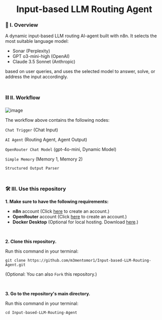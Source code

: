 <div align="center">
  <h1>Input-based LLM Routing Agent</h1>
</div>

### 🧐 I. Overview

A dynamic input-based LLM routing AI-agent built with n8n. It selects the most suitable language model: 
- Sonar (Perplexity)
- GPT o3-mini-high (OpenAI)
- Claude 3.5 Sonnet (Anthropic)

based on user queries, and uses the selected model to answer, solve, or address the input accordingly.
<br><br>
##

### ⛓️ II. Workflow
![image](https://github.com/user-attachments/assets/02b88522-7284-4da4-b807-0d975c712279)

The workflow above contains the following nodes: 

``Chat Trigger`` (Chat Input) 

``AI Agent`` (Routing Agent, Agent Output)

``OpenRouter Chat Model`` (gpt-4o-mini, Dynamic Model)

``Simple Memory`` (Memory 1, Memory 2)

``Structured Output Parser``
<br><br>
##

### 🛠️ III. Use this repository

**1. Make sure to have the following requirements:**

- **n8n** account (Click [here](https://app.n8n.cloud/register) to create an account.)
- **OpenRouter** account (Click [here](https://openrouter.ai/) to create an account.)
- **Docker Desktop** (Optional for local hosting. Download [here](https://www.docker.com/).)
<br>

**2. Clone this repository.**

   Run this command in your terminal: 
   ```
   git clone https://github.com/m3mentomor1/Input-based-LLM-Routing-Agent.git
   ```
(Optional: You can also ```Fork``` this repository.)

<br>

**3. Go to the repository's main directory.**

   Run this command in your terminal: 
   ```
   cd Input-based-LLM-Routing-Agent
   ```
<br>



